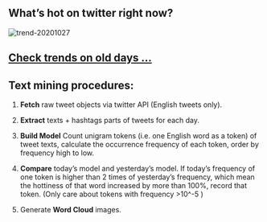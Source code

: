 ## What’s hot on twitter right now?

![trend-20201027][wordcloud]

[wordcloud]: https://raw.githubusercontent.com/xdqc/tweet-trend-everyday/master/word-cloud/trend-20201027.png?token=AF5V4P7ADR6KQBZ4CEDTNIK6AXRMU "trend-20201027"

## [Check trends on old days ...](https://github.com/xdqc/tweet-trend-everyday/tree/master/word-cloud)

## Text mining procedures:

1. **Fetch** raw tweet objects via twitter API (English tweets only).

2. **Extract** texts + hashtags parts of tweets for each day.

3. **Build Model** Count unigram tokens (i.e. one English word as a token) of tweet texts, calculate the occurrence frequency of each token, order by frequency high to low.

4. **Compare** today’s model and yesterday’s model. If today’s frequency of one token is higher than 2 times of yesterday’s frequency, which mean the hottiness of that word increased by more than 100%, record that token. (Only care about tokens with frequency >10^-5 )

5. Generate **Word Cloud** images.
